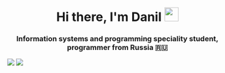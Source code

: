 <h1 align="center">
Hi there, I'm Danil
<img src="https://github.com/blackcater/blackcater/raw/main/images/Hi.gif" height="32"/>
</h1>
<h3 align="center">Information systems and programming speciality student, programmer from Russia 🇷🇺</h3>
<img src="https://img.shields.io/badge/Amazon%20DynamoDB-4053D6?style=for-the-badge&logo=Amazon%20DynamoDB&logoColor=white"/>
<img src="https://img.shields.io/badge/cassandra-%231287B1.svg?style=for-the-badge&logo=apache-cassandra&logoColor=white"/>

